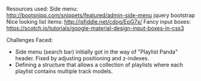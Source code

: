 Resources used:
Side menu:  http://bootsnipp.com/snippets/featured/admin-side-menu
jquery
bootstrap
Nice looking list items: http://jsfiddle.net/cdog/EpG7x/
Fancy input boxes: https://scotch.io/tutorials/google-material-design-input-boxes-in-css3


Challenges Faced:
- Side menu (search bar) initially got in the way of "Playlist Panda" header.
  Fixed by adjusting positioning and z-indexes.
- Defining a structure that allows a collection of playlists where each playlist
  contains multiple track models.

